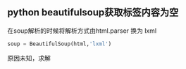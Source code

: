 ## python beautifulsoup获取标签内容为空

在soup解析的时候将解析方式由html.parser 换为 lxml

```python
soup = BeautifulSoup(html,'lxml')
```



原因未知，求解

